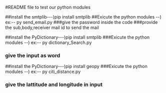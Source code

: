 #README file to test our python modules

##install the smtplib---)pip install smtplib
##Exicute the python modules --) ex:-- py send_email.py
###give the password inside the code
###provide the sub,body,receiver mail id to send the mail

##install the PyDictionary---)pip install smtplib
###Exicute the python modules --) ex:-- py dictionary_Search.py
### give the input as word

##install the PyDictionary---)pip install geopy
###Exicute the python modules --) ex:-- py citi_distance.py
### give the lattitude and longitude in input




